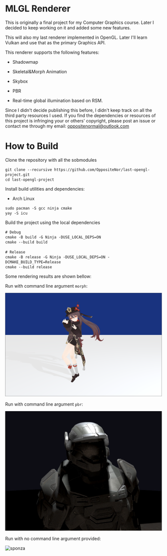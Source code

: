 # MLGL Renderer

This is originally a final project for my Computer Graphics course. Later I decided to keep working on it and added some new features.

This will also my last renderer implemented in OpenGL. Later I'll learn Vulkan and use that as the primary Graphics API.

This renderer supports the following features:

* Shadowmap

* Skeletal&Morph Animation

* Skybox

* PBR

* Real-time global illumination based on RSM.

Since I didn't decide publishing this before, I didn't keep track on all the third party resources I used. If you find the dependencies
or resources of this project is infringing your or others' copyright, please post an issue or contact me through my email: oppositenormal@outlook.com

# How to Build

Clone the repository with all the sobmodules

```shell
git clone --recursive https://github.com/OppositeNor/last-opengl-project.git
cd last-opengl-project
```

Install build utilities and dependencies:

- Arch Linux

```shell
sudo pacman -S gcc ninja cmake
yay -S icu
```

Build the project using the local dependencies

```shell
# Debug
cmake -B build -G Ninja -DUSE_LOCAL_DEPS=ON
cmake --build build

# Release
cmake -B release -G Ninja -DUSE_LOCAL_DEPS=ON -DCMAKE_BUILD_TYPE=Release
cmake --build release
```

Some rendering results are shown bellow:

Run with command line argument `morph`:

![skeletal_animation](./media/animation_demo_image.png)

Run with command line argument `pbr`:

![pbr](./media/pbr_demo_image.png)

Run with no command line argument provided:

![sponza](./media/sponza_demo_image.png)

